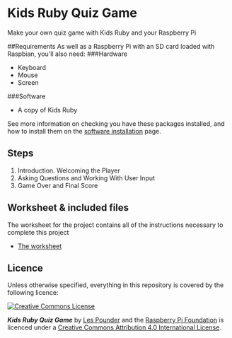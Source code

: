 # Kids Ruby Quiz Game

Make your own quiz game with Kids Ruby and your Raspberry Pi

##Requirements
As well as a Raspberry Pi with an SD card loaded with Raspbian, you'll also need:
###Hardware
- Keyboard
- Mouse
- Screen

###Software
- A copy of Kids Ruby

See more information on checking you have these packages installed, and how to install them on the [software installation](software.md) page.

## Steps

1. Introduction. Welcoming the Player
1. Asking Questions and Working With User Input
1. Game Over and Final Score

## Worksheet & included files

The worksheet for the project contains all of the instructions necessary to complete this project

- [The worksheet](worksheet.md)

## Licence

Unless otherwise specified, everything in this repository is covered by the following licence:

[![Creative Commons License](http://i.creativecommons.org/l/by-sa/4.0/88x31.png)](http://creativecommons.org/licenses/by-sa/4.0/)

***Kids Ruby Quiz Game*** by [Les Pounder](https://github.com/lesp) and the [Raspberry Pi Foundation](http://www.raspberrypi.org) is licenced under a [Creative Commons Attribution 4.0 International License](http://creativecommons.org/licenses/by-sa/4.0/).

